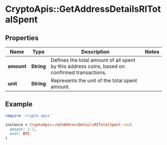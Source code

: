 # CryptoApis::GetAddressDetailsRITotalSpent

## Properties

| Name | Type | Description | Notes |
| ---- | ---- | ----------- | ----- |
| **amount** | **String** | Defines the total amount of all spent by this address coins, based on confirmed transactions. |  |
| **unit** | **String** | Represents the unit of the total spent amount. |  |

## Example

```ruby
require 'crypto_apis'

instance = CryptoApis::GetAddressDetailsRITotalSpent.new(
  amount: 2.1,
  unit: BTC
)
```

